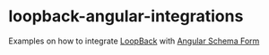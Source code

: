 # loopback-angular-integrations

Examples on how to integrate [LoopBack](https://loopback.io) with [Angular Schema Form](https://github.com/Textalk/angular-schema-form)

